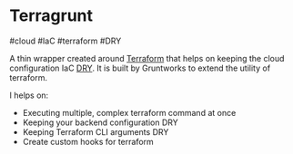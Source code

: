 # Terragrunt
#cloud #IaC #terraform #DRY

A thin wrapper created around [Terraform](DevOps/IAC/Terraform/Terraform.md) that helps on keeping the cloud configuration IaC [DRY](DRY).  It is built by Gruntworks to extend the utility of terraform.

I helps on:
- Executing multiple, complex terraform command at once
- Keeping your backend configuration DRY
- Keeping Terraform CLI arguments DRY
- Create custom hooks for terraform